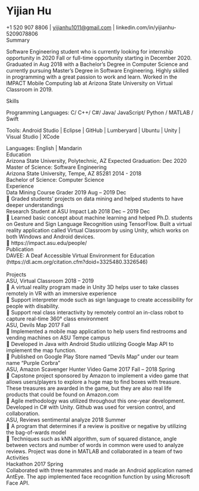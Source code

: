# Yijian Hu
+1 520 907 8806 | yijianhu1011@gmail.com | linkedin.com/in/yijianhu-5209078806<Br>
Summary<Br>
<p>Software Engineering student who is currently looking for internship opportunity in 2020 Fall or full-time opportunity starting in December 2020. Graduated in Aug 2018 with a Bachelor’s Degree in Computer Science and currently pursuing Master’s Degree in Software Engineering. Highly skilled in programming with a great passion to work and learn. Worked in the IMPACT Mobile Computing lab at Arizona State University on Virtual Classroom in 2019.</p>
Skills<Br>
	<p>Programming Languages: C/ C++/ C#/ Java/ JavaScript/ Python / MATLAB / Swift</p>
<p>Tools: Android Studio | Eclipse | GitHub | Lumberyard | Ubuntu | Unity | Visual Studio | XCode</p>
Languages: English | Mandarin<Br>
Education<Br>
Arizona State University, Polytechnic, AZ								 	Expected Graduation: Dec 2020<Br>
Master of Science: Software Engineering 						   <Br>
Arizona State University, Tempe, AZ 85281													2014 - 2018<Br>
Bachelor of Science: Computer Science													<Br>
Experience<Br>
Data Mining Course Grader 														2019 Aug – 2019 Dec<Br>
	Graded students’ projects on data mining and helped students to have deeper understandings <Br>
Research Student at ASU Impact Lab													2018 Dec – 2019 Dec<Br>
	Learned basic concept about machine learning and helped Ph.D. students on Gesture and Sign Language Recognition using TensorFlow. Built a virtual reality application called Virtual Classroom by using Unity, which works on both Windows and Android devices.<Br>
	https://impact.asu.edu/people/<Br>
Publication<Br>
DAVEE: A Deaf Accessible Virtual Environment for Education (https://dl.acm.org/citation.cfm?doid=3325480.3326546)<Br>
<Br>
Projects<Br>
ASU, Virtual Classroom														  			 	  2018 – 2019<Br>
	A virtual reality program made in Unity 3D helps user to take classes remotely in VR with an immersive experience<Br>
	Support interpreter mode such as sign language to create accessibility for people with disability. <Br>
	Support real class interactivity by remotely control an in-class robot to capture real-time 360° class environment<Br>
ASU, Devils Map																				2017 Fall<Br>
	Implemented a mobile map application to help users find restrooms and vending machines on ASU Tempe campus<Br>
	Developed in Java with Android Studio utilizing Google Map API to implement the map function.<Br>
	Published on Google Play Store named “Devils Map” under our team name “Purple Corbra”<Br>
ASU, Amazon Scavenger Hunter	Video Game											 2017 Fall – 2018 Spring<Br>
	Capstone project sponsored by Amazon to implement a video game that allows users/players to explore a huge map to find boxes with treasure. These treasures are awarded in the game, but they are also real life products that could be found on Amazon.com<Br>
	Agile methodology was utilized throughout this one-year development. Developed in C# with Unity. Github was used for version control, and collaboration.<Br>
ASU, Reviews sentimental analyze														    		2018 Summer<Br>
	A program that determines if a review is positive or negative by utilizing the bag-of-wards model<Br>
	Techniques such as kNN algorithm, sum of squared distance, angle between vectors and number of words in common were used to analyze reviews. Project was done in MATLAB and collaborated in a team of two<Br>
Activities<Br>
Hackathon																				 2017 Spring<Br>
	Collaborated with three teammates and made an Android application named AntEye. The app implemented face recognition function by using Microsoft Face API.<Br>
